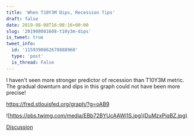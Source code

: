 ```yaml
---
title: 'When T10Y3M Dips, Recession Tips'
draft: false
date: 2019-08-08T16:08:16+00:00
slug: '201908081608-t10y3m-dips'
is_tweet: true
tweet_info:
  id: '1159390862670888960'
  type: 'post'
  is_thread: False
---
```




I haven't seen more stronger predictor of recession than T10Y3M metric. The gradual downturn and dips in this graph could not have been more precise!

<https://fred.stlouisfed.org/graph/?g=oAB9> 

![https://pbs.twimg.com/media/EBb72BYUcAAWi1S.jpg](DuMzxPiqBZ.jpg)

[Discussion](https://x.com/sytelus/status/1159390862670888960)
